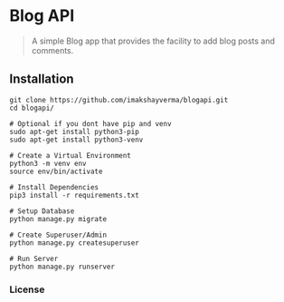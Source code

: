 # Blog API
> A simple Blog app that provides the facility to add blog posts and comments. 


## Installation
```
git clone https://github.com/imakshayverma/blogapi.git
cd blogapi/

# Optional if you dont have pip and venv
sudo apt-get install python3-pip
sudo apt-get install python3-venv

# Create a Virtual Environment
python3 -m venv env
source env/bin/activate

# Install Dependencies
pip3 install -r requirements.txt

# Setup Database
python manage.py migrate

# Create Superuser/Admin
python manage.py createsuperuser 

# Run Server
python manage.py runserver
```

### License 




